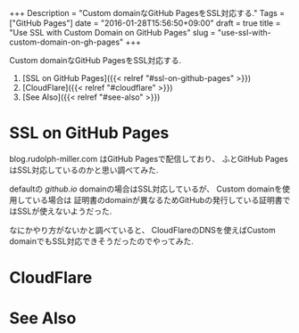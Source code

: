 +++
Description = "Custom domainなGitHub PagesをSSL対応する."
Tags = ["GitHub Pages"]
date = "2016-01-28T15:56:50+09:00"
draft = true
title = "Use SSL with Custom Domain on GitHub Pages"
slug = "use-ssl-with-custom-domain-on-gh-pages"
+++

Custom domainなGitHub PagesをSSL対応する.

<!--more-->

1. [SSL on GitHub Pages]({{< relref "#ssl-on-github-pages" >}})
2. [CloudFlare]({{< relref "#cloudflare" >}})
3. [See Also]({{< relref "#see-also" >}})


# SSL on GitHub Pages

blog.rudolph-miller.com はGitHub Pagesで配信しており、
ふとGitHub PagesはSSL対応しているのかと思い調べてみた.

defaultの *github.io* domainの場合はSSL対応しているが、
Custom domainを使用している場合は
証明書のdomainが異なるためGitHubの発行している証明書ではSSLが使えないようだった.

なにかやり方がないかと調べていると、
CloudFlareのDNSを使えばCustom domainでもSSL対応できそうだったのでやってみた.


# CloudFlare


# See Also
